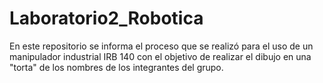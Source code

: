# Laboratorio2_Robotica

En este repositorio se informa el proceso que se realizó para el uso de un manipulador industrial IRB 140 con el objetivo de realizar el dibujo en una "torta" de los nombres de los integrantes del grupo.
